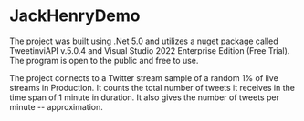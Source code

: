 # JackHenryDemo
The project was built using .Net 5.0 and utilizes a nuget package called TweetinviAPI v.5.0.4 and Visual Studio 2022 Enterprise Edition (Free Trial). The program is open to the public and free to use.

The project connects to a Twitter stream sample of a random 1% of live streams in Production.  It counts the total number of tweets it receives in the time span of 1 minute in duration.  It also gives the number of tweets per minute -- approximation. 
